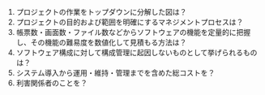 1. プロジェクトの作業をトップダウンに分解した図は？  
2. プロジェクトの目的および範囲を明確にするマネジメントプロセスは？  
3. 帳票数・画面数・ファイル数などからソフトウェアの機能を定量的に把握し、その機能の難易度を数値化して見積もる方法は？  
4. ソフトウェア構成に対して構成管理に起因しないものとして挙げられるものは？  
5. システム導入から運用・維持・管理までを含めた総コストを？
6. 利害関係者のことを？

